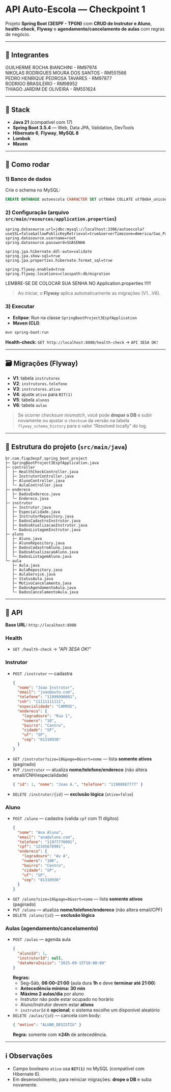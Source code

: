 # API Auto-Escola — Checkpoint 1

Projeto **Spring Boot (3ESPF - TPGN)** com **CRUD de Instrutor e Aluno**, **health-check**, **Flyway** e **agendamento/cancelamento de aulas** com regras de negócio.

---

## 👥 Integrantes

GUILHERME ROCHA BIANCHINI - RM97974 <br/>
NIKOLAS RODRIGUES MOURA DOS SANTOS - RM551566 <br/>
PEDRO HENRIQUE PEDROSA TAVARES - RM97877 <br/>
RODRIGO BRASILEIRO - RM98952 <br/>
THIAGO JARDIM DE OLIVEIRA - RM551624

---

## 🧰 Stack
- **Java 21** (compatível com 17)
- **Spring Boot 3.5.4** — Web, Data JPA, Validation, DevTools
- **Hibernate 6**, **Flyway**, **MySQL 8**
- **Lombok**
- **Maven**

---

## 🚀 Como rodar

### 1) Banco de dados
Crie o schema no MySQL:
```sql
CREATE DATABASE autoescola CHARACTER SET utf8mb4 COLLATE utf8mb4_unicode_ci;
```

### 2) Configuração (arquivo `src/main/resources/application.properties`)
```properties
spring.datasource.url=jdbc:mysql://localhost:3306/autoescola?useSSL=false&allowPublicKeyRetrieval=true&serverTimezone=America/Sao_Paulo
spring.datasource.username=root
spring.datasource.password=SUASENHA

spring.jpa.hibernate.ddl-auto=validate
spring.jpa.show-sql=true
spring.jpa.properties.hibernate.format_sql=true

spring.flyway.enabled=true
spring.flyway.locations=classpath:db/migration
```

LEMBRE-SE DE COLOCAR SUA SENHA NO Application.properties !!!!!

> Ao iniciar, o **Flyway** aplica automaticamente as migrações (V1…V6).

### 3) Executar
- **Eclipse**: Run na classe `SpringBootProject3EspfApplication`
- **Maven (CLI)**:
```bash
mvn spring-boot:run
```

**Health-check:** `GET http://localhost:8080/health-check` → `API 3ESA OK!`

---

## 🗃️ Migrações (Flyway)
- **V1**: tabela `instrutores`
- **V2**: `instrutores.telefone`
- **V3**: `instrutores.ativo`
- **V4**: ajuste `ativo` para `BIT(1)`
- **V5**: tabela `alunos`
- **V6**: tabela `aulas`

> Se ocorrer *checksum mismatch*, você pode **dropar o DB** e subir novamente ou ajustar o `checksum` da versão na tabela `flyway_schema_history` para o valor “Resolved locally” do log.

---

## 🌳 Estrutura do projeto (`src/main/java`)
```text
br.com.fiap3espf.spring_boot_project
├─ SpringBootProject3EspfApplication.java
├─ controller
│  ├─ HealthCheckController.java
│  ├─ InstrutorController.java
│  ├─ AlunoController.java
│  └─ AulaController.java
├─ endereco
│  ├─ DadosEndereco.java
│  └─ Endereco.java
├─ instrutor
│  ├─ Instrutor.java
│  ├─ Especialidade.java
│  ├─ InstrutorRepository.java
│  ├─ DadosCadastroInstrutor.java
│  ├─ DadosAtualizacaoInstrutor.java
│  └─ DadosListagemInstrutor.java
├─ aluno
│  ├─ Aluno.java
│  ├─ AlunoRepository.java
│  ├─ DadosCadastroAluno.java
│  ├─ DadosAtualizacaoAluno.java
│  └─ DadosListagemAluno.java
└─ aula
   ├─ Aula.java
   ├─ AulaRepository.java
   ├─ AulaService.java
   ├─ StatusAula.java
   ├─ MotivoCancelamento.java
   ├─ DadosAgendamentoAula.java
   └─ DadosCancelamentoAula.java
```

---

## 🔌 API

**Base URL:** `http://localhost:8080`

### Health
- `GET /health-check` → *"API 3ESA OK!"*

### Instrutor
- `POST /instrutor` — cadastra
  ```json
  {
    "nome": "Joao Instrutor",
    "email": "joao@auto.com",
    "telefone": "11999990001",
    "cnh": "11111111111",
    "especialidade": "CARROS",
    "endereco": {
      "logradouro": "Rua 1",
      "numero": "10",
      "bairro": "Centro",
      "cidade": "SP",
      "uf": "SP",
      "cep": "01310930"
    }
  }
  ```
- `GET /instrutor?size=10&page=0&sort=nome` — lista **somente ativos** (paginado)
- `PUT /instrutor` — atualiza **nome/telefone/endereco** (não altera email/CNH/especialidade)
  ```json
  { "id": 1, "nome": "Joao A.", "telefone": "11988887777" }
  ```
- `DELETE /instrutor/{id}` — **exclusão lógica** (`ativo=false`)

### Aluno
- `POST /aluno` — cadastra (valida `cpf` com 11 dígitos)
  ```json
  {
    "nome": "Ana Aluna",
    "email": "ana@aluno.com",
    "telefone": "11977770001",
    "cpf": "12345678901",
    "endereco": {
      "logradouro": "Av A",
      "numero": "100",
      "bairro": "Centro",
      "cidade": "SP",
      "uf": "SP",
      "cep": "01310930"
    }
  }
  ```
- `GET /aluno?size=10&page=0&sort=nome` — lista **somente ativos** (paginado)
- `PUT /aluno` — atualiza **nome/telefone/endereco** (não altera email/CPF)
- `DELETE /aluno/{id}` — **exclusão lógica**

### Aulas (agendamento/cancelamento)
- `POST /aulas` — agenda aula
  ```json
  {
    "alunoId": 1,
    "instrutorId": null,
    "dataHoraInicio": "2025-09-15T10:00:00"
  }
  ```
  **Regras:**
  - Seg–Sáb, **06:00–21:00** (aula dura **1h** e deve **terminar até 21:00**)
  - **Antecedência mínima: 30 min**
  - **Máximo 2 aulas/dia** por aluno
  - Instrutor não pode estar ocupado no horário
  - Aluno/Instrutor devem estar **ativos**
  - `instrutorId` é **opcional**; o sistema escolhe um disponível aleatório
- `DELETE /aulas/{id}` — cancela com body:
  ```json
  { "motivo": "ALUNO_DESISTIU" }
  ```
  **Regra:** somente com **≥24h** de antecedência.

---
## ℹ️ Observações
- Campo booleano `ativo` usa **`BIT(1)`** no MySQL (compatível com Hibernate 6).
- Em desenvolvimento, para reiniciar migrações: **drope o DB** e suba novamente.
